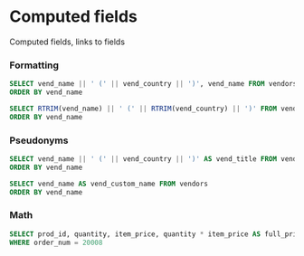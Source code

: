 # Computed fields

Computed fields, links to fields

### Formatting

```sql
SELECT vend_name || ' (' || vend_country || ')', vend_name FROM vendors
ORDER BY vend_name
```

```sql
SELECT RTRIM(vend_name) || ' (' || RTRIM(vend_country) || ')' FROM vendors
ORDER BY vend_name
```

### Pseudonyms

```sql
SELECT vend_name || ' (' || vend_country || ')' AS vend_title FROM vendors
ORDER BY vend_name
```

```sql
SELECT vend_name AS vend_custom_name FROM vendors
ORDER BY vend_name
```

### Math

```sql
SELECT prod_id, quantity, item_price, quantity * item_price AS full_price FROM orderitems
WHERE order_num = 20008
```
